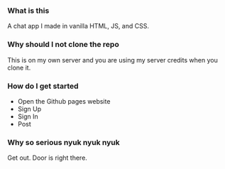 ### What is this
A chat app I made in vanilla HTML, JS, and CSS.
### Why should I not clone the repo
This is on my own server and you are using my server credits when you clone it.
### How do I get started
+ Open the Github pages website
+ Sign Up
+ Sign In
+ Post
 ### Why so serious nyuk nyuk nyuk
 Get out. Door is right there.




















